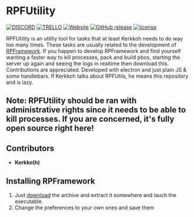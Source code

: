 # RPFUtility

[![DISCORD](https://img.shields.io/badge/Discord-Join-7289DA.svg)](https://discord.gg/JvRRuTm)
[![TRELLO](https://img.shields.io/badge/Trello-View-0079BF.svg)](https://trello.com/b/eqwxQ4hr/rpframework)
[![Website](https://img.shields.io/website-up-down-green-red/https/rpframework.github.io.svg)](https://rpframework.github.io/)
[![GitHub release](https://img.shields.io/github/release/RPFUtility/RPFUtility.svg)](https://github.com/RPFramework/RPFUtility/releases)
[![license](https://img.shields.io/github/license/RPFUtility/RPFUtility.svg)](https://github.com/RPFramework/RPFUtility/blob/master/LICENSE.txt)

RPFUtility is an utility tool for tasks that at least Kerkkoh needs to do way too many times. These tasks are usually related to the development of [RPFramework](https://github.com/RPFramework/RPFramework/). If you happen to develop RPFramework and find yourself wanting a faster way to kill processes, pack and build pbos, starting the server up again and seeing the logs in realtime then download this. Contributions are appreciated. Developed with electron and just plain JS & some handlebars. If Kerkkoh talks about RPFUtils, he means this repository and is lazy.

## Note: RPFUtility should be ran with administrative rights since it needs to be able to kill processes. If you are concerned, it's fully open source right here!

## Contributors
* **Kerkko(h)**

## Installing RPFramework
1. Just [download](https://github.com/RPFramework/RPFUtility/releases) the archive and extract it somewhere and lauch the executable.
2. Change the preferences to your own ones and save them
